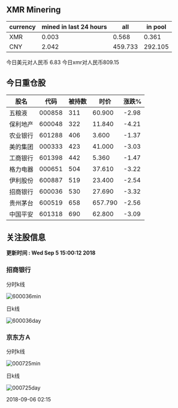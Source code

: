 ## XMR Minering

|currency|mined in last 24 hours|all|in pool|
|---|---|---|---|
|XMR|0.003|0.568|0.361|
|CNY|2.042|459.733|292.105|

今日美元对人民币 6.83	今日xmr对人民币809.15


## 今日重仓股 

|股名|代码|被持数|时价|涨跌%|
|---|---|---|---|---|
|五粮液|000858|311|60.900|-2.98|
|保利地产|600048|322|11.840|-4.21|
|农业银行|601288|406|3.600|-1.37|
|美的集团|000333|423|41.000|-3.03|
|工商银行|601398|442|5.360|-1.47|
|格力电器|000651|504|37.610|-3.22|
|伊利股份|600887|519|23.400|-2.54|
|招商银行|600036|530|27.690|-3.32|
|贵州茅台|600519|658|657.790|-2.56|
|中国平安|601318|690|62.800|-3.09|

## 关注股信息
**更新时间 : Wed Sep  5 15:00:12 2018**
### 招商银行 
分时k线

![600036min](http://image.sinajs.cn/newchart/min/n/sh600036.gif)

日k线

![600036day](http://image.sinajs.cn/newchart/daily/n/sh600036.gif)

### 京东方Ａ 
分时k线

![000725min](http://image.sinajs.cn/newchart/min/n/sz000725.gif)

日k线

![000725day](http://image.sinajs.cn/newchart/daily/n/sz000725.gif)

2018-09-06 02:15